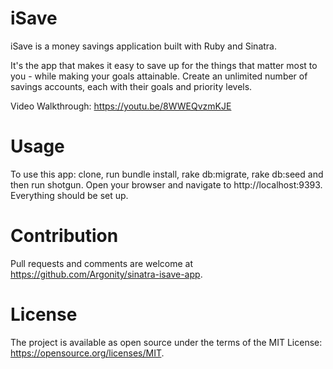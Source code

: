 # iSave

iSave is a money savings application built with Ruby and Sinatra. 

It's the app that makes it easy to save up for the things that matter most to you - while making your goals attainable. Create an unlimited number of savings accounts, each with their goals and priority levels. 

Video Walkthrough: https://youtu.be/8WWEQvzmKJE

# Usage

To use this app: clone, run bundle install, rake db:migrate, rake db:seed and then run shotgun. Open your browser and navigate to http://localhost:9393. Everything should be set up.

# Contribution

Pull requests and comments are welcome at https://github.com/Argonity/sinatra-isave-app.


# License

The project is available as open source under the terms of the MIT License: https://opensource.org/licenses/MIT.
